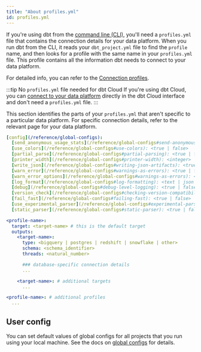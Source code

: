 ```yaml
---
title: "About profiles.yml"
id: profiles.yml
---
```


If you're using dbt from the [command line (CLI)](/docs/core/about-the-cli), you'll need a `profiles.yml` file that contains the connection details for your data platform. When you run dbt from the CLI, it reads your `dbt_project.yml` file to find the `profile` name, and then looks for a profile with the same name in your `profiles.yml` file. This profile contains all the information dbt needs to connect to your data platform. 

For detailed info, you can refer to the [Connection profiles](/docs/core/connection-profiles).

:::tip No `profiles.yml` file needed for dbt Cloud
If you're using dbt Cloud, you can [connect to your data platform](/docs/cloud/connect-data-platform/about-connections) directly in the dbt Cloud interface and don't need a `profiles.yml` file.
:::


This section identifies the parts of your `profiles.yml` that aren't specific to a particular data platform. For specific connection details, refer to the relevant page for your data platform.

<File name='profiles.yml'>

```yml
[config](/reference/global-configs):
  [send_anonymous_usage_stats](/reference/global-configs#send-anonymous-usage-stats): <true | false>
  [use_colors](/reference/global-configs#use-colors): <true | false>
  [partial_parse](/reference/global-configs#partial-parsing): <true | false>
  [printer_width](/reference/global-configs#printer-width): <integer>
  [write_json](/reference/global-configs#writing-json-artifacts): <true | false>
  [warn_error](/reference/global-configs#warnings-as-errors): <true | false>
  [warn_error_options](/reference/global-configs#warnings-as-errors): <include: all | include: [<error-name>] | include: all, exclude: [<error-name>]>
  [log_format](/reference/global-configs#log-formatting): <text | json | default>
  [debug](/reference/global-configs#debug-level-logging): <true | false>
  [version_check](/reference/global-configs#checking-version-compatibility): <true | false>
  [fail_fast](/reference/global-configs#failing-fast): <true | false>
  [use_experimental_parser](/reference/global-configs#experimental-parser): <true | false>
  [static_parser](/reference/global-configs#static-parser): <true | false>

<profile-name>:
  target: <target-name> # this is the default target
  outputs:
    <target-name>:
      type: <bigquery | postgres | redshift | snowflake | other>
      schema: <schema_identifier>
      threads: <natural_number>

      ### database-specific connection details
      ...

    <target-name>: # additional targets
      ...

<profile-name>: # additional profiles
  ...

```

</File>

## User config

You can set default values of global configs for all projects that you run using your local machine. See the docs on [global configs](/reference/global-configs) for details.
